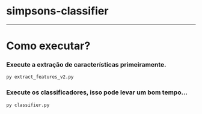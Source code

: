# simpsons-classifier

---

# Como executar?

### Execute a extração de características primeiramente.

```bash
py extract_features_v2.py
```

### Execute os classificadores, isso pode levar um bom tempo...

```bash
py classifier.py
```
